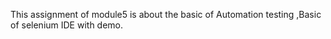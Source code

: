 This assignment of module5 is about the basic of Automation testing ,Basic of selenium IDE with demo.
